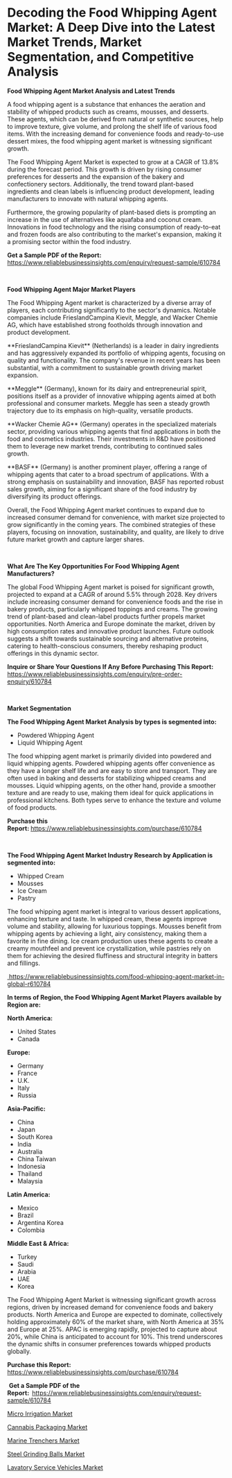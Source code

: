 <p><h1>Decoding the Food Whipping Agent Market: A Deep Dive into the Latest Market Trends, Market Segmentation, and Competitive Analysis</h1></p><p><strong>Food Whipping Agent Market Analysis and Latest Trends</strong></p>
<p><p>A food whipping agent is a substance that enhances the aeration and stability of whipped products such as creams, mousses, and desserts. These agents, which can be derived from natural or synthetic sources, help to improve texture, give volume, and prolong the shelf life of various food items. With the increasing demand for convenience foods and ready-to-use dessert mixes, the food whipping agent market is witnessing significant growth.</p><p>The Food Whipping Agent Market is expected to grow at a CAGR of 13.8% during the forecast period. This growth is driven by rising consumer preferences for desserts and the expansion of the bakery and confectionery sectors. Additionally, the trend toward plant-based ingredients and clean labels is influencing product development, leading manufacturers to innovate with natural whipping agents. </p><p>Furthermore, the growing popularity of plant-based diets is prompting an increase in the use of alternatives like aquafaba and coconut cream. Innovations in food technology and the rising consumption of ready-to-eat and frozen foods are also contributing to the market's expansion, making it a promising sector within the food industry.</p></p>
<p><strong>Get a Sample PDF of the Report:&nbsp;</strong> <a href="https://www.reliablebusinessinsights.com/enquiry/request-sample/610784?utm_campaign=57&utm_medium=2&utm_source=Github&utm_content=ia&utm_term=10122024&utm_id=food-whipping-agent">https://www.reliablebusinessinsights.com/enquiry/request-sample/610784</a></p>
<p>&nbsp;</p>
<p><strong>Food Whipping Agent Major Market Players</strong></p>
<p><p>The Food Whipping Agent market is characterized by a diverse array of players, each contributing significantly to the sector's dynamics. Notable companies include FrieslandCampina Kievit, Meggle, and Wacker Chemie AG, which have established strong footholds through innovation and product development.</p><p>**FrieslandCampina Kievit** (Netherlands) is a leader in dairy ingredients and has aggressively expanded its portfolio of whipping agents, focusing on quality and functionality. The company's revenue in recent years has been substantial, with a commitment to sustainable growth driving market expansion.</p><p>**Meggle** (Germany), known for its dairy and entrepreneurial spirit, positions itself as a provider of innovative whipping agents aimed at both professional and consumer markets. Meggle has seen a steady growth trajectory due to its emphasis on high-quality, versatile products.</p><p>**Wacker Chemie AG** (Germany) operates in the specialized materials sector, providing various whipping agents that find applications in both the food and cosmetics industries. Their investments in R&D have positioned them to leverage new market trends, contributing to continued sales growth.</p><p>**BASF** (Germany) is another prominent player, offering a range of whipping agents that cater to a broad spectrum of applications. With a strong emphasis on sustainability and innovation, BASF has reported robust sales growth, aiming for a significant share of the food industry by diversifying its product offerings.</p><p>Overall, the Food Whipping Agent market continues to expand due to increased consumer demand for convenience, with market size projected to grow significantly in the coming years. The combined strategies of these players, focusing on innovation, sustainability, and quality, are likely to drive future market growth and capture larger shares.</p></p>
<p>&nbsp;</p>
<p><strong>What Are The Key Opportunities For Food Whipping Agent Manufacturers?</strong></p>
<p><p>The global Food Whipping Agent market is poised for significant growth, projected to expand at a CAGR of around 5.5% through 2028. Key drivers include increasing consumer demand for convenience foods and the rise in bakery products, particularly whipped toppings and creams. The growing trend of plant-based and clean-label products further propels market opportunities. North America and Europe dominate the market, driven by high consumption rates and innovative product launches. Future outlook suggests a shift towards sustainable sourcing and alternative proteins, catering to health-conscious consumers, thereby reshaping product offerings in this dynamic sector.</p></p>
<p><strong>Inquire or Share Your Questions If Any Before Purchasing This Report:</strong> <a href="https://www.reliablebusinessinsights.com/enquiry/pre-order-enquiry/610784?utm_campaign=57&utm_medium=2&utm_source=Github&utm_content=ia&utm_term=10122024&utm_id=food-whipping-agent">https://www.reliablebusinessinsights.com/enquiry/pre-order-enquiry/610784</a></p>
<p>&nbsp;</p>
<p><strong>Market Segmentation</strong></p>
<p><strong>The Food Whipping Agent Market Analysis by types is segmented into:</strong></p>
<p><ul><li>Powdered Whipping Agent</li><li>Liquid Whipping Agent</li></ul></p>
<p><p>The food whipping agent market is primarily divided into powdered and liquid whipping agents. Powdered whipping agents offer convenience as they have a longer shelf life and are easy to store and transport. They are often used in baking and desserts for stabilizing whipped creams and mousses. Liquid whipping agents, on the other hand, provide a smoother texture and are ready to use, making them ideal for quick applications in professional kitchens. Both types serve to enhance the texture and volume of food products.</p></p>
<p><strong>Purchase this Report:&nbsp;</strong><a href="https://www.reliablebusinessinsights.com/purchase/610784?utm_campaign=57&utm_medium=2&utm_source=Github&utm_content=ia&utm_term=10122024&utm_id=food-whipping-agent">https://www.reliablebusinessinsights.com/purchase/610784</a></p>
<p>&nbsp;</p>
<p><strong>The Food Whipping Agent Market Industry Research by Application is segmented into:</strong></p>
<p><ul><li>Whipped Cream</li><li>Mousses</li><li>Ice Cream</li><li>Pastry</li></ul></p>
<p><p>The food whipping agent market is integral to various dessert applications, enhancing texture and taste. In whipped cream, these agents improve volume and stability, allowing for luxurious toppings. Mousses benefit from whipping agents by achieving a light, airy consistency, making them a favorite in fine dining. Ice cream production uses these agents to create a creamy mouthfeel and prevent ice crystallization, while pastries rely on them for achieving the desired fluffiness and structural integrity in batters and fillings.</p></p>
<p><a href="https://www.reliablebusinessinsights.com/food-whipping-agent-market-in-global-r610784?utm_campaign=57&utm_medium=2&utm_source=Github&utm_content=ia&utm_term=10122024&utm_id=food-whipping-agent">&nbsp;https://www.reliablebusinessinsights.com/food-whipping-agent-market-in-global-r610784</a></p>
<p><strong>In terms of Region, the Food Whipping Agent Market Players available by Region are:</strong></p>
<p>
    <p> <strong> North America: </strong>
        <ul>
            <li>United States</li>
            <li>Canada</li>
        </ul>
        </p> 
    <p> <strong> Europe: </strong>
        <ul>
            <li>Germany</li>
            <li>France</li>
            <li>U.K.</li>
            <li>Italy</li>
            <li>Russia</li>
        </ul>
        </p> 
    <p> <strong> Asia-Pacific: </strong>
        <ul>
            <li>China</li>
            <li>Japan</li>
            <li>South Korea</li>
            <li>India</li>
            <li>Australia</li>
            <li>China Taiwan</li>
            <li>Indonesia</li>
            <li>Thailand</li>
            <li>Malaysia</li>
        </ul>
        </p> 
    <p> <strong> Latin America: </strong>
        <ul>
            <li>Mexico</li>
            <li>Brazil</li>
            <li>Argentina Korea</li>
            <li>Colombia</li>
        </ul>
        </p> 
    <p> <strong> Middle East & Africa: </strong>
        <ul>
            <li>Turkey</li>
            <li>Saudi</li>
            <li>Arabia</li>
            <li>UAE</li>
            <li>Korea</li>
        </ul>
    </p>
    </p>
<p><p>The Food Whipping Agent Market is witnessing significant growth across regions, driven by increased demand for convenience foods and bakery products. North America and Europe are expected to dominate, collectively holding approximately 60% of the market share, with North America at 35% and Europe at 25%. APAC is emerging rapidly, projected to capture about 20%, while China is anticipated to account for 10%. This trend underscores the dynamic shifts in consumer preferences towards whipped products globally.</p></p>
<p><strong>Purchase this Report: </strong><a href="https://www.reliablebusinessinsights.com/purchase/610784?utm_campaign=57&utm_medium=2&utm_source=Github&utm_content=ia&utm_term=10122024&utm_id=food-whipping-agent">https://www.reliablebusinessinsights.com/purchase/610784</a></p>
<p>&nbsp;<strong>Get a Sample PDF of the Report:&nbsp;&nbsp;</strong><a href="https://www.reliablebusinessinsights.com/enquiry/request-sample/610784?utm_campaign=57&utm_medium=2&utm_source=Github&utm_content=ia&utm_term=10122024&utm_id=food-whipping-agent">https://www.reliablebusinessinsights.com/enquiry/request-sample/610784</a></p>
<p><strong></strong></p>
<p><p><a href="https://www.linkedin.com/pulse/financial-insights-market-potential-micro-irrigation-research-eufve?utm_campaign=57&utm_medium=2&utm_source=Github&utm_content=ia&utm_term=10122024&utm_id=food-whipping-agent">Micro Irrigation Market</a></p><p><a href="https://github.com/ilonaenterline65/Market-Research-Report-List-1/blob/main/cannabis-packaging-market.md?utm_campaign=57&utm_medium=2&utm_source=Github&utm_content=ia&utm_term=10122024&utm_id=food-whipping-agent">Cannabis Packaging Market</a></p><p><a href="https://github.com/gullattedenna/Market-Research-Report-List-1/blob/main/marine-trenchers-market.md?utm_campaign=57&utm_medium=2&utm_source=Github&utm_content=ia&utm_term=10122024&utm_id=food-whipping-agent">Marine Trenchers Market</a></p><p><a href="https://www.linkedin.com/pulse/th-score-market-0ptye?utm_campaign=57&utm_medium=2&utm_source=Github&utm_content=ia&utm_term=10122024&utm_id=food-whipping-agent">Steel Grinding Balls Market</a></p><p><a href="https://www.linkedin.com/pulse/lavatory-service-vehicles-market-revenue-growth-forecast-57-zffhc?utm_campaign=57&utm_medium=2&utm_source=Github&utm_content=ia&utm_term=10122024&utm_id=food-whipping-agent">Lavatory Service Vehicles Market</a></p></p>
